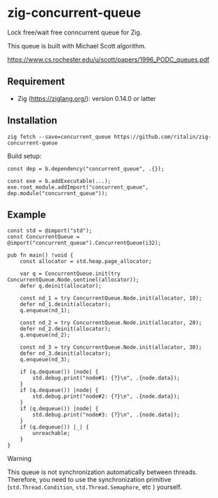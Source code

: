 # zig-concurrent-queue
Lock free/wait free conncurrent queue for Zig.

This queue is built with Michael Scott algorithm.

https://www.cs.rochester.edu/u/scott/papers/1996_PODC_queues.pdf

## Requirement

* Zig (https://ziglang.org/): version 0.14.0 or latter

## Installation

```
zig fetch --save=concurrent_queue https://github.com/ritalin/zig-concurrent-queue
```

Build setup:
```zig
const dep = b.dependency("concurrent_queue", .{});

const exe = b.addExecutable(...);
exe.root_module.addImport("concurrent_queue", dep.module("concurrent_queue"));
```

## Example

```zig
const std = @import("std");
const ConcurrentQueue = @import("concurrent_queue").ConcurrentQueue(i32);

pub fn main() !void {
    const allocator = std.heap.page_allocator;

    var q = ConcurrentQueue.init(try ConcurrentQueue.Node.sentinel(allocator));
    defer q.deinit(allocator);

    const nd_1 = try ConcurrentQueue.Node.init(allocator, 10);
    defer nd_1.deinit(allocator);
    q.enqueue(nd_1);

    const nd_2 = try ConcurrentQueue.Node.init(allocator, 20);
    defer nd_2.deinit(allocator);
    q.enqueue(nd_2);

    const nd_3 = try ConcurrentQueue.Node.init(allocator, 30);
    defer nd_3.deinit(allocator);
    q.enqueue(nd_3);

    if (q.dequeue()) |node| {
        std.debug.print("node#1: {?}\n", .{node.data});
    }
    if (q.dequeue()) |node| {
        std.debug.print("node#2: {?}\n", .{node.data});
    }
    if (q.dequeue()) |node| {
        std.debug.print("node#3: {?}\n", .{node.data});
    }
    if (q.dequeue()) |_| {
        unreachable;
    }
}
```

> [!WARNING]
> This queue is not synchronization automatically between threads.
> Therefore, you need to use the synchronization primitive (`std.Thread.Condition`, `std.Thread.Semaphore`, etc ) yourself.
